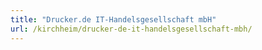 ```yaml
---
title: "Drucker.de IT-Handelsgesellschaft mbH"
url: /kirchheim/drucker-de-it-handelsgesellschaft-mbh/
---
```

